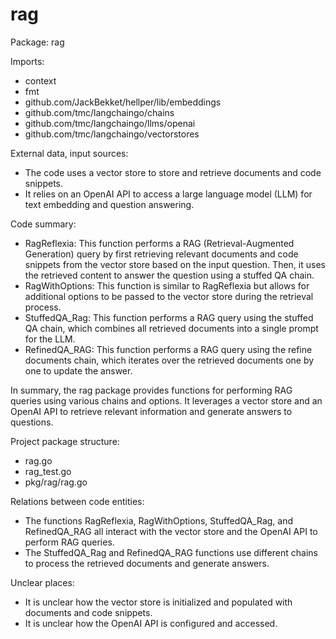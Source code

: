 # rag

Package: rag

Imports:
- context
- fmt
- github.com/JackBekket/hellper/lib/embeddings
- github.com/tmc/langchaingo/chains
- github.com/tmc/langchaingo/llms/openai
- github.com/tmc/langchaingo/vectorstores

External data, input sources:
- The code uses a vector store to store and retrieve documents and code snippets.
- It relies on an OpenAI API to access a large language model (LLM) for text embedding and question answering.

Code summary:
- RagReflexia: This function performs a RAG (Retrieval-Augmented Generation) query by first retrieving relevant documents and code snippets from the vector store based on the input question. Then, it uses the retrieved content to answer the question using a stuffed QA chain.
- RagWithOptions: This function is similar to RagReflexia but allows for additional options to be passed to the vector store during the retrieval process.
- StuffedQA_Rag: This function performs a RAG query using the stuffed QA chain, which combines all retrieved documents into a single prompt for the LLM.
- RefinedQA_RAG: This function performs a RAG query using the refine documents chain, which iterates over the retrieved documents one by one to update the answer.

In summary, the rag package provides functions for performing RAG queries using various chains and options. It leverages a vector store and an OpenAI API to retrieve relevant information and generate answers to questions.

Project package structure:
- rag.go
- rag_test.go
- pkg/rag/rag.go

Relations between code entities:
- The functions RagReflexia, RagWithOptions, StuffedQA_Rag, and RefinedQA_RAG all interact with the vector store and the OpenAI API to perform RAG queries.
- The StuffedQA_Rag and RefinedQA_RAG functions use different chains to process the retrieved documents and generate answers.

Unclear places:
- It is unclear how the vector store is initialized and populated with documents and code snippets.
- It is unclear how the OpenAI API is configured and accessed.

